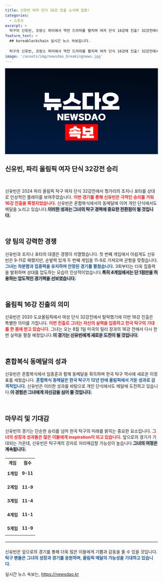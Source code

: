 ```yaml
---
title: 신유빈 여자 단식 16강 진출 소식에 집중!
categories:
  - 스포츠
excerpt: >
  탁구의 신유빈, 프랑스 파리에서 역전 드라마를 펼치며 여자 단식 16강에 진출! 32강전에서 압도적인 경기력으로 헝가리의 포타를 물리친 그녀의 다음 상대는 미국의 릴리 장. 메달 획득에 한 발 더 가까워진 신유빈의 여정을 지켜보세요!
feature_text: >
  ## koreablockchain 실시간 뉴스 속보입니다.

  탁구의 신유빈, 프랑스 파리에서 역전 드라마를 펼치며 여자 단식 16강에 진출! 32강전에서 압도적인 경기력으로 헝가리의 포타를 물리친 그녀의 다음 상대는 미국의 릴리 장. 메달 획득에 한 발 더 가까워진 신유빈의 여정을 지켜보세요!
image: '/assets/img/newsdao_breakingnews.jpg'
---
```


<p><img src="/assets/img/newsdao_breakingnews.jpg" alt="koreablockchain 속보" /></p>

<h2 data-ke-size="size26">신유빈, 파리 올림픽 여자 단식 32강전 승리</h2>

<p data-ke-size="size16">&nbsp;</p>

<p>신유빈은 2024 파리 올림픽 탁구 여자 단식 32강전에서 헝가리의 조지나 포타를 상대로 인상적인 플레이를 보여주었습니다. <b><span style="color: #ee2323;">이번 경기를 통해 신유빈은 극적인 승리를 거둬 16강 진출을 확정지었습니다.</span></b> 신유빈은 혼합복식에서의 동메달에 이어 개인 단식에서도 메달을 노리고 있습니다.<b><span style="background-color: #21538527;">이러한 성과는 그녀의 탁구 경력에 중요한 전환점이 될 것입니다.</span></b></p>

<p data-ke-size="size16">&nbsp;</p>

<h2 data-ke-size="size26">양 팀의 강력한 경쟁</h2>

<p>신유빈과 조지나 포타의 대결은 경쟁이 치열했습니다. 첫 번째 게임에서 아쉽게도 신유빈은 9-11로 패했지만, 순발력 있게 두 번째 게임을 11-9로 가져오며 균형을 맞췄습니다. <b><span style="color: #1a5490;">그녀는 차분함과 집중력을 유지하며 안정된 경기를 펼쳤습니다.</span></b> 3회부터는 더욱 집중력을 발휘하며 상대를 압도하는 모습이 인상적이었습니다.<b><span style="background-color: #21538527;">특히 4게임에서는 단 1점만을 허용하는 압도적인 경기력을 선보였습니다.</span></b></p>

<p data-ke-size="size16">&nbsp;</p>

<h2 data-ke-size="size26">올림픽 16강 진출의 의미</h2>

<p>신유빈은 2020 도쿄올림픽에서 여성 단식 32강전에서 탈락했기에 이번 16강 진출은 특별한 의미를 가집니다. <b><span style="color: #ee2323;">이번 진출로 그녀는 자신의 실력을 입증하고 한국 탁구의 기대를 한 몸에 받고 있습니다.</span></b> 그녀는 오는 8월 1일 미국의 릴리 장과의 16강 전에서 다시 한번 실력을 펼칠 예정입니다.<b><span style="background-color: #21538527;">이 경기는 신유빈에게 새로운 도전이 될 것입니다.</span></b></p>

<p data-ke-size="size16">&nbsp;</p>

<h2 data-ke-size="size26">혼합복식 동메달의 성과</h2>

<p>신유빈은 혼합복식에서 임종훈과 함께 동메달을 획득하며 한국 탁구 역사에 새로운 이정표를 세웠습니다. <b><span style="color: #1a5490;">혼합복식 동메달은 한국 탁구가 12년 만에 올림픽에서 거둔 성과로 감격적입니다.</span></b> 신유빈은 이러한 성과를 바탕으로 개인 단식에서도 메달에 도전하고 있습니다.<b><span style="background-color: #21538527;">이 경험은 그녀에게 자신감을 심어 줄 것입니다.</span></b></p>

<p data-ke-size="size16">&nbsp;</p>

<h2 data-ke-size="size26">마무리 및 기대감</h2>

<p>신유빈의 경기는 단순한 승리를 넘어 한국 탁구의 미래를 밝히는 중요한 요소입니다. <b><span style="color: #ee2323;">그녀의 성장과 성과들은 많은 이들에게 inspiration이 되고 있습니다.</span></b> 앞으로의 경기가 기대되는 가운데, 신유빈은 탁구계의 강자로 자리매김할 가능성이 높습니다.<b><span style="background-color: #21538527;">그녀의 여정은 계속됩니다.</span></b> </p>

<table style="width: 100%; border-collapse: collapse; margin-top: 20px;">
    <tr>
        <th style="text-align: center;">게임</th>
        <th style="text-align: center;">점수</th>
    </tr>
    <tr>
        <td style="text-align: center; height: 40px;"><b>1게임</b></td>
        <td style="text-align: center; height: 40px;"><b>9-11</b></td>
    </tr>
    <tr>
        <td style="text-align: center; height: 40px;"><b>2게임</b></td>
        <td style="text-align: center; height: 40px;"><b>11-9</b></td>
    </tr>
    <tr>
        <td style="text-align: center; height: 40px;"><b>3게임</b></td>
        <td style="text-align: center; height: 40px;"><b>11-4</b></td>
    </tr>
    <tr>
        <td style="text-align: center; height: 40px;"><b>4게임</b></td>
        <td style="text-align: center; height: 40px;"><b>11-1</b></td>
    </tr>
    <tr>
        <td style="text-align: center; height: 40px;"><b>5게임</b></td>
        <td style="text-align: center; height: 40px;"><b>11-9</b></td>
    </tr>
</table>

<hr style="margin-top: 20px; margin-bottom: 20px; border: 1px solid #dddddd;" />

<p>신유빈은 앞으로의 경기를 통해 더욱 많은 이들에게 기쁨과 감동을 줄 수 있을 것입니다.<b><span style="color: #1a5490;">탁구 팬들은 그녀의 성장과 경기를 응원하며, 올림픽 메달의 가능성을 기대하고 있습니다.</span></b></p>
실시간 뉴스 속보는, <a href="https://newsdao.kr" rel="dofollow">https://newsdao.kr</a>


